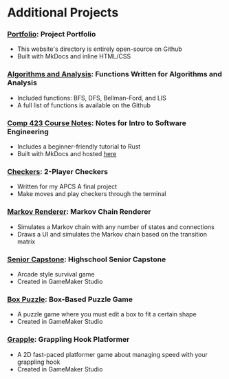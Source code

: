 # Additional Projects
### [Portfolio](https://github.com/ElijahWood2003/portfolio): Project Portfolio
- This website's directory is entirely open-source on Github
- Built with MkDocs and inline HTML/CSS

### [Algorithms and Analysis](https://github.com/ElijahWood2003/algorithms-and-analysis): Functions Written for Algorithms and Analysis
- Included functions: BFS, DFS, Bellman-Ford, and LIS
- A full list of functions is available on the Github

### [Comp 423 Course Notes](https://github.com/ElijahWood2003/comp423-course-notes): Notes for Intro to Software Engineering
- Includes a beginner-friendly tutorial to Rust
- Built with MkDocs and hosted [here](https://elijahwood2003.github.io/comp423-course-notes/)

### [Checkers](https://github.com/ElijahWood2003/checkers): 2-Player Checkers
- Written for my APCS A final project
- Make moves and play checkers through the terminal

### [Markov Renderer](https://github.com/ElijahWood2003/markov-renderer): Markov Chain Renderer
- Simulates a Markov chain with any number of states and connections
- Draws a UI and simulates the Markov chain based on the transition matrix

### [Senior Capstone](https://github.com/ElijahWood2003/senior-capstone): Highschool Senior Capstone
- Arcade style survival game
- Created in GameMaker Studio

### [Box Puzzle](https://github.com/ElijahWood2003/box-puzzle): Box-Based Puzzle Game
- A puzzle game where you must edit a box to fit a certain shape
- Created in GameMaker Studio

### [Grapple](https://github.com/ElijahWood2003/grapple): Grappling Hook Platformer
- A 2D fast-paced platformer game about managing speed with your grappling hook
- Created in GameMaker Studio